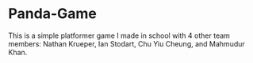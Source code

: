# Panda-Game
This is a simple platformer game I made in school with 4 other team members: Nathan Krueper, Ian Stodart, Chu Yiu Cheung, and Mahmudur Khan.
